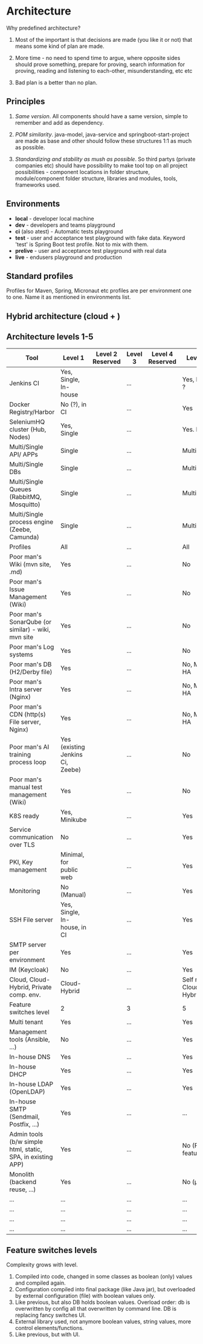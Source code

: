 # Architecture

Why predefined architecture?

1. Most of the important is that decisions are made (you like it or not) that means some kind of plan are made.

2. More time - no need to spend time to argue, where opposite sides should prove something, prepare for proving,
   search information for proving, reading and listening to each-other, misunderstanding, etc etc

3. Bad plan is a better than no plan.

## Principles

1. *Same version*. All components should have a same version, simple to remember and add as dependency.

2. *POM similarity*. java-model, java-service and springboot-start-project are made as base and other should follow
   these structures 1:1 as much as possible.

3. *Standardizing and stability as mush as possible*. So third partys (private companies etc) should have possibility to
   make tool top on all project
   possibilities - component locations in folder structure, module/component folder structure, libraries and modules,
   tools, frameworks used.

## Environments

* **local** - developer local machine
* **dev** - developers and teams playground
* **ci** (also atest) - Automatic tests playground
* **test** - user and acceptance test playground with fake data. Keyword 'test' is Spring Boot test profile. Not to mix
  with them.
* **prelive** - user and acceptance test playground with real data
* **live** - endusers playground and production

## Standard profiles

Profiles for Maven, Spring, Micronaut etc profiles are per environment one to one. Name it as mentioned in environments
list.

## Hybrid architecture (cloud + )

## Architecture levels 1-5

| Tool                                                        | Level 1                          | Level 2<br/>Reserved | Level 3 | Level 4<br/>Reserved | Level 5                |
|-------------------------------------------------------------|----------------------------------|----------------------|---------|----------------------|------------------------|
| Jenkins CI                                                  | Yes, Single, In-house            |                      | ...     |                      | Yes, Multi, ?          |
| Docker Registry/Harbor                                      | No (?), in CI                    |                      | ...     |                      | Yes                    |
| SeleniumHQ cluster (Hub, Nodes)                             | Yes, Single                      |                      | ...     |                      | Yes. Multi             |
| Multi/Single API/ APPs                                      | Single                           |                      | ...     |                      | Multi, HA              |
| Multi/Single DBs                                            | Single                           |                      | ...     |                      | Multi, HA              |
| Multi/Single Queues (RabbitMQ, Mosquitto)                   | Single                           |                      | ...     |                      | Multi, HA              |
| Multi/Single process engine (Zeebe, Camunda)                | Single                           |                      | ...     |                      | Multi, HA              |
| Profiles                                                    | All                              |                      | ...     |                      | All                    |
| Poor man's Wiki (mvn site, .md)                             | Yes                              |                      | ...     |                      | No                     |
| Poor man's Issue Management (Wiki)                          | Yes                              |                      | ...     |                      | No                     |
| Poor man's SonarQube (or similar) - wiki, mvn site          | Yes                              |                      | ...     |                      | No                     |
| Poor man's Log systems                                      | Yes                              |                      | ...     |                      | No                     |
| Poor man's DB (H2/Derby file)                               | Yes                              |                      | ...     |                      | No, Multi, HA          |
| Poor man's Intra server (Nginx)                             | Yes                              |                      | ...     |                      | No, Multi, HA          |
| Poor man's CDN (http(s) File server, Nginx)                 | Yes                              |                      | ...     |                      | No, Multi, HA          |
| Poor man's AI training process loop                         | Yes (existing Jenkins Ci, Zeebe) |                      | ...     |                      | No                     |
| Poor man's manual test management (Wiki)                    | Yes                              |                      | ...     |                      | No                     |
| K8S ready                                                   | Yes, Minikube                    |                      | ...     |                      | Yes                    |
| Service communication over TLS                              | No                               |                      | ...     |                      | Yes                    |
| PKI, Key management                                         | Minimal, for public web          |                      | ...     |                      | Yes                    |
| Monitoring                                                  | No (Manual)                      |                      | ...     |                      | Yes                    |
| SSH File server                                             | Yes, Single, In-house, in CI     |                      | ...     |                      | Yes                    |
| SMTP server per environment                                 | Yes                              |                      | ...     |                      | Yes                    |
| IM (Keycloak)                                               | No                               |                      | ...     |                      | Yes                    |
| Cloud, Cloud-Hybrid, Private comp. env.                     | Cloud-Hybrid                     |                      | ...     |                      | Self made Cloud-Hybrid |
| Feature switches  level                                     | 2                                |                      | 3       |                      | 5                      |
| Multi tenant                                                | Yes                              |                      | ...     |                      | Yes                    |
| Management tools (Ansible, ...)                             | No                               |                      | ...     |                      | Yes                    |
| In-house DNS                                                | Yes                              |                      | ...     |                      | Yes                    |
| In-house DHCP                                               | Yes                              |                      | ...     |                      | Yes                    |
| In-house LDAP (OpenLDAP)                                    | Yes                              |                      | ...     |                      | Yes                    |
| In-house SMTP (Sendmail, Postfix, ...)                      | Yes                              |                      | ...     |                      | ...                    |
| Admin tools (b/w simple html, static, SPA, in existing APP) | Yes                              |                      | ...     |                      | No (Full featured?)    |
| Monolith (backend reuse, ...)                               | Yes                              |                      | ...     |                      | No (μS)                |
| ...                                                         | ...                              |                      | ...     |                      | ...                    |
| ...                                                         | ...                              |                      | ...     |                      | ...                    |
| ...                                                         | ...                              |                      | ...     |                      | ...                    |
| ...                                                         | ...                              |                      | ...     |                      | ...                    |

## Feature switches levels

Complexity grows with level.

1. Compiled into code, changed in some classes as boolean (only) values and compiled again.
2. Configuration compiled into final package (like Java jar), but overloaded by external configuration (file) with
   boolean values only.
3. Like previous, but also DB holds boolean values. Overload order: db is overwritten by config all that overwritten by
   command line. DB is replacing fancy switches UI.
4. External library used, not anymore boolean values, string values, more control elements/functions.
5. Like previous, but with UI.
